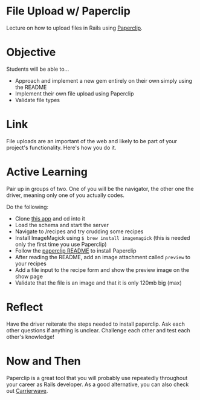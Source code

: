 # File Upload w/ Paperclip
Lecture on how to upload files in Rails using [Paperclip](https://github.com/thoughtbot/paperclip).

# Objective
Students will be able to...

- Approach and implement a new gem entirely on their own simply using the README
- Implement their own file upload using Paperclip
- Validate file types

# Link
File uploads are an important of the web and likely to be part of your project's functionality. Here's how you do it.

# Active Learning
Pair up in groups of two. One of you will be the navigator, the other one the driver, meaning only one of you actually codes.

Do the following:

- Clone [this app](https://github.com/sf-wdi-14/paperclip) and cd into it
- Load the schema and start the server
- Navigate to /recipes and try crudding some recipes
- Install ImageMagick using `$ brew install imagemagick` (this is needed only the first time you use Paperclip)
- Follow the [paperclip README](https://github.com/thoughtbot/paperclip) to install Paperclip
- After reading the README, add an image attachment called `preview` to your recipes
- Add a file input to the recipe form and show the preview image on the show page
- Validate that the file is an image and that it is only 120mb big (max)

# Reflect
Have the driver reiterate the steps needed to install paperclip. Ask each other questions if anything is unclear. Challenge each other and test each other's knowledge!

# Now and Then
Paperclip is a great tool that you will probably use repeatedly throughout your career as Rails developer. As a good alternative, you can also check out [Carrierwave](https://github.com/carrierwaveuploader/carrierwave).
